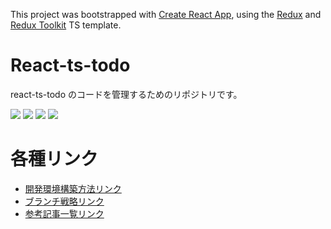 This project was bootstrapped with [Create React App](https://github.com/facebook/create-react-app), using the [Redux](https://redux.js.org/) and [Redux Toolkit](https://redux-toolkit.js.org/) TS template.

# React-ts-todo

react-ts-todo のコードを管理するためのリポジトリです。

![](https://img.shields.io/badge/-Node.js_v18.13.0-233056?logo=Node.js)
![](https://img.shields.io/badge/-TypeScript_v4.9.4-ffffff?logo=TypeScript)
![](https://img.shields.io/badge/-React_v18.2.0-20232a?logo=React)
![](https://img.shields.io/badge/-Redux_Toolkit_v1.9.1-764ABC?logo=Redux)

# 各種リンク

- [開発環境構築方法リンク](https://github.com/Naoya-abe/react-ts-todo/blob/main/docs/BuildDevEnvironment.md)
- [ブランチ戦略リンク](https://github.com/Naoya-abe/react-ts-todo/blob/main/docs/BranchStrategy.md)
- [参考記事一覧リンク](https://github.com/Naoya-abe/react-ts-todo/blob/main/docs/References.md)
